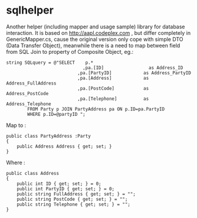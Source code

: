 # sqlhelper
Another helper (including mapper and usage sample) library for database interaction. It is based on http://aapl.codeplex.com , but differ completely in GenericMapper.cs, cause the original version only cope with simple DTO (Data Transfer Object), meanwhile there is a need to map between field from SQL Join to property of Composite Object, eg.:

    string SQLquery = @"SELECT    p.*
	                             ,pa.[ID]                 as Address_ID
                               ,pa.[PartyID]            as Address_PartyID
                               ,pa.[Address]            as Address_FullAddress
                               ,pa.[PostCode]           as Address_PostCode
                               ,pa.[Telephone]          as Address_Telephone
            FROM Party p JOIN PartyAddress pa ON p.ID=pa.PartyID 
            WHERE p.ID=@partyID ";
            
Map to :

    public class PartyAddress :Party
    {
        public Address Address { get; set; }
    }

Where :

    public class Address
    {
        public int ID { get; set; } = 0;
        public int PartyID { get; set; } = 0;
        public string FullAddress { get; set; } = "";
        public string PostCode { get; set; } = "";
        public string Telephone { get; set; } = "";
    }

